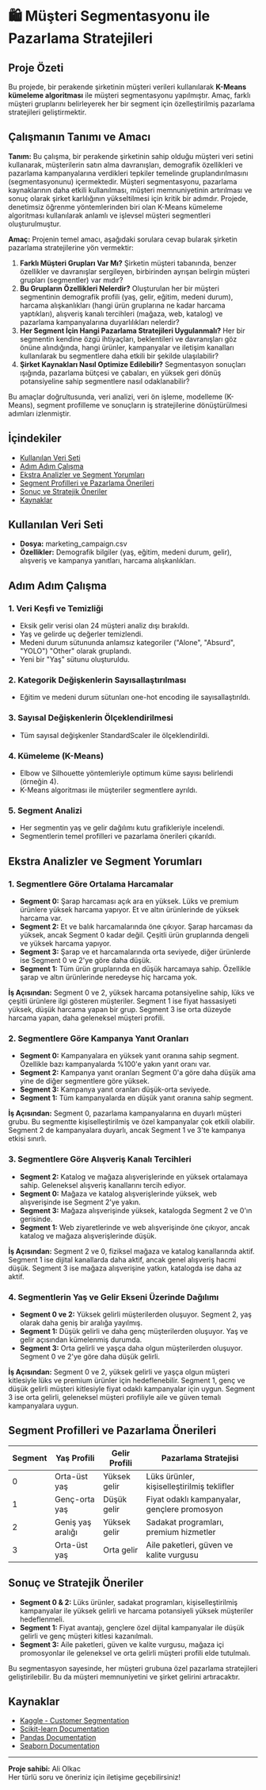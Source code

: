 # 🛍️ Müşteri Segmentasyonu ile Pazarlama Stratejileri

## Proje Özeti
Bu projede, bir perakende şirketinin müşteri verileri kullanılarak **K-Means kümeleme algoritması** ile müşteri segmentasyonu yapılmıştır. Amaç, farklı müşteri gruplarını belirleyerek her bir segment için özelleştirilmiş pazarlama stratejileri geliştirmektir.

## Çalışmanın Tanımı ve Amacı

**Tanım:**
Bu çalışma, bir perakende şirketinin sahip olduğu müşteri veri setini kullanarak, müşterilerin satın alma davranışları, demografik özellikleri ve pazarlama kampanyalarına verdikleri tepkiler temelinde gruplandırılmasını (segmentasyonunu) içermektedir. Müşteri segmentasyonu, pazarlama kaynaklarının daha etkili kullanılması, müşteri memnuniyetinin artırılması ve sonuç olarak şirket karlılığının yükseltilmesi için kritik bir adımdır. Projede, denetimsiz öğrenme yöntemlerinden biri olan K-Means kümeleme algoritması kullanılarak anlamlı ve işlevsel müşteri segmentleri oluşturulmuştur.

**Amaç:**
Projenin temel amacı, aşağıdaki sorulara cevap bularak şirketin pazarlama stratejilerine yön vermektir:

1.  **Farklı Müşteri Grupları Var Mı?** Şirketin müşteri tabanında, benzer özellikler ve davranışlar sergileyen, birbirinden ayrışan belirgin müşteri grupları (segmentler) var mıdır?
2.  **Bu Grupların Özellikleri Nelerdir?** Oluşturulan her bir müşteri segmentinin demografik profili (yaş, gelir, eğitim, medeni durum), harcama alışkanlıkları (hangi ürün gruplarına ne kadar harcama yaptıkları), alışveriş kanalı tercihleri (mağaza, web, katalog) ve pazarlama kampanyalarına duyarlılıkları nelerdir?
3.  **Her Segment İçin Hangi Pazarlama Stratejileri Uygulanmalı?** Her bir segmentin kendine özgü ihtiyaçları, beklentileri ve davranışları göz önüne alındığında, hangi ürünler, kampanyalar ve iletişim kanalları kullanılarak bu segmentlere daha etkili bir şekilde ulaşılabilir?
4.  **Şirket Kaynakları Nasıl Optimize Edilebilir?** Segmentasyon sonuçları ışığında, pazarlama bütçesi ve çabaları, en yüksek geri dönüş potansiyeline sahip segmentlere nasıl odaklanabilir?

Bu amaçlar doğrultusunda, veri analizi, veri ön işleme, modelleme (K-Means), segment profilleme ve sonuçların iş stratejilerine dönüştürülmesi adımları izlenmiştir.

## İçindekiler
- [Kullanılan Veri Seti](#kullanılan-veri-seti)
- [Adım Adım Çalışma](#adım-adım-çalışma)
- [Ekstra Analizler ve Segment Yorumları](#ekstra-analizler-ve-segment-yorumları)
- [Segment Profilleri ve Pazarlama Önerileri](#segment-profilleri-ve-pazarlama-önerileri)
- [Sonuç ve Stratejik Öneriler](#sonuç-ve-stratejik-öneriler)
- [Kaynaklar](#kaynaklar)

## Kullanılan Veri Seti
- **Dosya:** marketing_campaign.csv
- **Özellikler:** Demografik bilgiler (yaş, eğitim, medeni durum, gelir), alışveriş ve kampanya yanıtları, harcama alışkanlıkları.

## Adım Adım Çalışma

### 1. Veri Keşfi ve Temizliği
- Eksik gelir verisi olan 24 müşteri analiz dışı bırakıldı.
- Yaş ve gelirde uç değerler temizlendi.
- Medeni durum sütununda anlamsız kategoriler ("Alone", "Absurd", "YOLO") "Other" olarak gruplandı.
- Yeni bir "Yaş" sütunu oluşturuldu.

### 2. Kategorik Değişkenlerin Sayısallaştırılması
- Eğitim ve medeni durum sütunları one-hot encoding ile sayısallaştırıldı.

### 3. Sayısal Değişkenlerin Ölçeklendirilmesi
- Tüm sayısal değişkenler StandardScaler ile ölçeklendirildi.

### 4. Kümeleme (K-Means)
- Elbow ve Silhouette yöntemleriyle optimum küme sayısı belirlendi (örneğin 4).
- K-Means algoritması ile müşteriler segmentlere ayrıldı.

### 5. Segment Analizi
- Her segmentin yaş ve gelir dağılımı kutu grafikleriyle incelendi.
- Segmentlerin temel profilleri ve pazarlama önerileri çıkarıldı.

## Ekstra Analizler ve Segment Yorumları

### 1. Segmentlere Göre Ortalama Harcamalar
- **Segment 0:** Şarap harcaması açık ara en yüksek. Lüks ve premium ürünlere yüksek harcama yapıyor. Et ve altın ürünlerinde de yüksek harcama var.
- **Segment 2:** Et ve balık harcamalarında öne çıkıyor. Şarap harcaması da yüksek, ancak Segment 0 kadar değil. Çeşitli ürün gruplarında dengeli ve yüksek harcama yapıyor.
- **Segment 3:** Şarap ve et harcamalarında orta seviyede, diğer ürünlerde ise Segment 0 ve 2'ye göre daha düşük.
- **Segment 1:** Tüm ürün gruplarında en düşük harcamaya sahip. Özellikle şarap ve altın ürünlerinde neredeyse hiç harcama yok.

**İş Açısından:** Segment 0 ve 2, yüksek harcama potansiyeline sahip, lüks ve çeşitli ürünlere ilgi gösteren müşteriler. Segment 1 ise fiyat hassasiyeti yüksek, düşük harcama yapan bir grup. Segment 3 ise orta düzeyde harcama yapan, daha geleneksel müşteri profili.

### 2. Segmentlere Göre Kampanya Yanıt Oranları
- **Segment 0:** Kampanyalara en yüksek yanıt oranına sahip segment. Özellikle bazı kampanyalarda %100'e yakın yanıt oranı var.
- **Segment 2:** Kampanya yanıt oranları Segment 0'a göre daha düşük ama yine de diğer segmentlere göre yüksek.
- **Segment 3:** Kampanya yanıt oranları düşük-orta seviyede.
- **Segment 1:** Tüm kampanyalarda en düşük yanıt oranına sahip segment.

**İş Açısından:** Segment 0, pazarlama kampanyalarına en duyarlı müşteri grubu. Bu segmentte kişiselleştirilmiş ve özel kampanyalar çok etkili olabilir. Segment 2 de kampanyalara duyarlı, ancak Segment 1 ve 3'te kampanya etkisi sınırlı.

### 3. Segmentlere Göre Alışveriş Kanalı Tercihleri
- **Segment 2:** Katalog ve mağaza alışverişlerinde en yüksek ortalamaya sahip. Geleneksel alışveriş kanallarını tercih ediyor.
- **Segment 0:** Mağaza ve katalog alışverişlerinde yüksek, web alışverişinde ise Segment 2'ye yakın.
- **Segment 3:** Mağaza alışverişinde yüksek, katalogda Segment 2 ve 0'ın gerisinde.
- **Segment 1:** Web ziyaretlerinde ve web alışverişinde öne çıkıyor, ancak katalog ve mağaza alışverişlerinde düşük.

**İş Açısından:** Segment 2 ve 0, fiziksel mağaza ve katalog kanallarında aktif. Segment 1 ise dijital kanallarda daha aktif, ancak genel alışveriş hacmi düşük. Segment 3 ise mağaza alışverişine yatkın, katalogda ise daha az aktif.

### 4. Segmentlerin Yaş ve Gelir Ekseni Üzerinde Dağılımı
- **Segment 0 ve 2:** Yüksek gelirli müşterilerden oluşuyor. Segment 2, yaş olarak daha geniş bir aralığa yayılmış.
- **Segment 1:** Düşük gelirli ve daha genç müşterilerden oluşuyor. Yaş ve gelir açısından kümelenmiş durumda.
- **Segment 3:** Orta gelirli ve yaşça daha olgun müşterilerden oluşuyor. Segment 0 ve 2'ye göre daha düşük gelirli.

**İş Açısından:** Segment 0 ve 2, yüksek gelirli ve yaşça olgun müşteri kitlesiyle lüks ve premium ürünler için hedeflenebilir. Segment 1, genç ve düşük gelirli müşteri kitlesiyle fiyat odaklı kampanyalar için uygun. Segment 3 ise orta gelirli, geleneksel müşteri profiliyle aile ve güven temalı kampanyalara uygun.

## Segment Profilleri ve Pazarlama Önerileri

| Segment | Yaş Profili         | Gelir Profili      | Pazarlama Stratejisi                        |
|---------|---------------------|--------------------|----------------------------------------------|
| 0       | Orta-üst yaş        | Yüksek gelir       | Lüks ürünler, kişiselleştirilmiş teklifler  |
| 1       | Genç-orta yaş       | Düşük gelir        | Fiyat odaklı kampanyalar, gençlere promosyon|
| 2       | Geniş yaş aralığı   | Yüksek gelir       | Sadakat programları, premium hizmetler       |
| 3       | Orta-üst yaş        | Orta gelir         | Aile paketleri, güven ve kalite vurgusu      |

## Sonuç ve Stratejik Öneriler

- **Segment 0 & 2:** Lüks ürünler, sadakat programları, kişiselleştirilmiş kampanyalar ile yüksek gelirli ve harcama potansiyeli yüksek müşteriler hedeflenmeli.
- **Segment 1:** Fiyat avantajı, gençlere özel dijital kampanyalar ile düşük gelirli ve genç müşteri kitlesi kazanılmalı.
- **Segment 3:** Aile paketleri, güven ve kalite vurgusu, mağaza içi promosyonlar ile geleneksel ve orta gelirli müşteri profili elde tutulmalı.

Bu segmentasyon sayesinde, her müşteri grubuna özel pazarlama stratejileri geliştirilebilir. Bu da müşteri memnuniyetini ve şirket gelirini artıracaktır.

## Kaynaklar
- [Kaggle - Customer Segmentation](https://www.kaggle.com/code/karnikakapoor/customer-segmentation-clustering/notebook)
- [Scikit-learn Documentation](https://scikit-learn.org/stable/modules/clustering.html#k-means)
- [Pandas Documentation](https://pandas.pydata.org/)
- [Seaborn Documentation](https://seaborn.pydata.org/)

---

**Proje sahibi:** Ali Olkac  
Her türlü soru ve öneriniz için iletişime geçebilirsiniz!